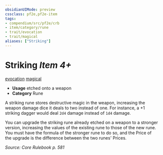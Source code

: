 ```yaml
---
obsidianUIMode: preview
cssclass: pf2e,pf2e-item
tags:
- compendium/src/pf2e/crb
- item/category/rune
- trait/evocation
- trait/magical
aliases: ["Striking"]
---
```

# Striking *Item 4+*  
[evocation](../../../rules/traits/evocation.md)  [magical](../../../rules/traits/magical.md)  

- **Usage** etched onto a weapon
- **Category** Rune

A striking rune stores destructive magic in the weapon, increasing the weapon damage dice it deals to two instead of one. For instance, a +1 striking dagger would deal `2d4` damage instead of `1d4` damage.

You can upgrade the striking rune already etched on a weapon to a stronger version, increasing the values of the existing rune to those of the new rune. You must have the formula of the stronger rune to do so, and the Price of the upgrade is the difference between the two runes' Prices.

*Source: Core Rulebook p. 581*